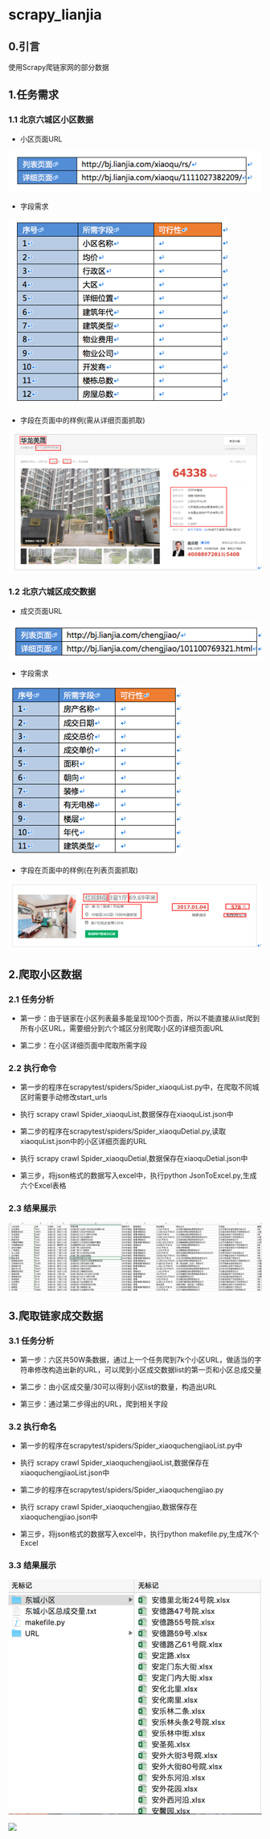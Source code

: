 # scrapy_lianjia
## 0.引言
使用Scrapy爬链家网的部分数据

## 1.任务需求

### 1.1 北京六城区小区数据

- 小区页面URL

![](raw/figure1.png?raw=true)

- 字段需求

![](raw/figure2.png?raw=true)

- 字段在页面中的样例(需从详细页面抓取)

![](raw/figure3.png?raw=true)

### 1.2 北京六城区成交数据

- 成交页面URL

![](raw/figure4.png?raw=true)

- 字段需求

![](raw/figure5.png?raw=true)

- 字段在页面中的样例(在列表页面抓取)

![](raw/figure6.png?raw=true)

## 2.爬取小区数据

### 2.1 任务分析

- 第一步：由于链家在小区列表最多能呈现100个页面，所以不能直接从list爬到所有小区URL，需要细分到六个城区分别爬取小区的详细页面URL

- 第二步：在小区详细页面中爬取所需字段

### 2.2 执行命令

- 第一步的程序在scrapytest/spiders/Spider_xiaoquList.py中，在爬取不同城区时需要手动修改start_urls

- 执行 scrapy crawl Spider_xiaoquList,数据保存在xiaoquList.json中

- 第二步的程序在scrapytest/spiders/Spider_xiaoquDetial.py,读取xiaoquList.json中的小区详细页面的URL

- 执行 scrapy crawl Spider_xiaoquDetial,数据保存在xiaoquDetial.json中

- 第三步，将json格式的数据写入excel中，执行python JsonToExcel.py,生成六个Excel表格

### 2.3 结果展示

![](raw/figure7.png?raw=true)

## 3.爬取链家成交数据

### 3.1 任务分析

- 第一步：六区共50W条数据，通过上一个任务爬到7k个小区URL，做适当的字符串修改构造出新的URL，可以爬到小区成交数据list的第一页和小区总成交量

- 第二步：由小区成交量/30可以得到小区list的数量，构造出URL

- 第三步：通过第二步得出的URL，爬到相关字段

### 3.2 执行命名

- 第一步的程序在scrapytest/spiders/Spider_xiaoquchengjiaoList.py中

- 执行 scrapy crawl Spider_xiaoquchengjiaoList,数据保存在xiaoquchengjiaoList.json中

- 第二步的程序在scrapytest/spiders/Spider_xiaoquchengjiao.py

- 执行 scrapy crawl Spider_xiaoquchengjiao,数据保存在xiaoquchengjiao.json中

- 第三步，将json格式的数据写入excel中，执行python makefile.py,生成7K个Excel

### 3.3 结果展示

![](raw/figure8.png?raw=true)

![](raw/figure8_1.png?raw=true)


